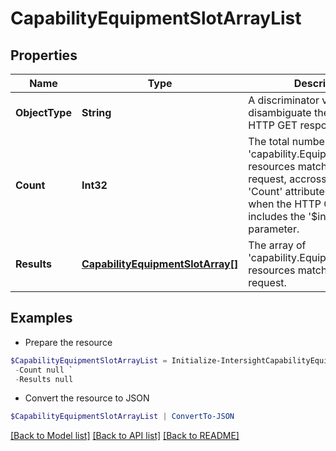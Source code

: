 # CapabilityEquipmentSlotArrayList
## Properties

Name | Type | Description | Notes
------------ | ------------- | ------------- | -------------
**ObjectType** | **String** | A discriminator value to disambiguate the schema of a HTTP GET response body. | 
**Count** | **Int32** | The total number of &#39;capability.EquipmentSlotArray&#39; resources matching the request, accross all pages. The &#39;Count&#39; attribute is included when the HTTP GET request includes the &#39;$inlinecount&#39; parameter. | [optional] 
**Results** | [**CapabilityEquipmentSlotArray[]**](CapabilityEquipmentSlotArray.md) | The array of &#39;capability.EquipmentSlotArray&#39; resources matching the request. | [optional] 

## Examples

- Prepare the resource
```powershell
$CapabilityEquipmentSlotArrayList = Initialize-IntersightCapabilityEquipmentSlotArrayList  -ObjectType null `
 -Count null `
 -Results null
```

- Convert the resource to JSON
```powershell
$CapabilityEquipmentSlotArrayList | ConvertTo-JSON
```

[[Back to Model list]](../README.md#documentation-for-models) [[Back to API list]](../README.md#documentation-for-api-endpoints) [[Back to README]](../README.md)

